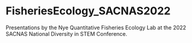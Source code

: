 # FisheriesEcology_SACNAS2022
Presentations by the Nye Quantitative Fisheries Ecology Lab at the 2022 SACNAS National Diversity in STEM Conference.

